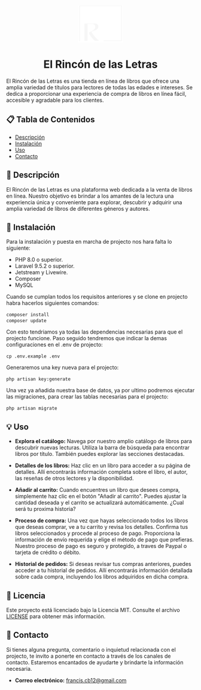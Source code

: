 <p align="center">
<img src="https://raw.githubusercontent.com/FrancisFoRL/elRinconDeLasLetras/master/img/Logo.svg" width="120" height="100" style="text-align:center">
</p>

<h1 align="center">
    El Rincón de las Letras
</h1>

El Rincón de las Letras es una tienda en línea de libros que ofrece una amplia variedad de títulos para lectores de todas las edades e intereses. Se dedica a proporcionar una experiencia de compra de libros en línea fácil, accesible y agradable para los clientes.

## 📋 Tabla de Contenidos

- [Descripción](#descripción)
- [Instalación](#instalación)
- [Uso](#uso)
- [Contacto](#contacto)

## 📖 Descripción

El Rincón de las Letras es una plataforma web dedicada a la venta de libros en línea. Nuestro objetivo es brindar a los amantes de la lectura una experiencia única y conveniente para explorar, descubrir y adquirir una amplia variedad de libros de diferentes géneros y autores.

## 🚀 Instalación

Para la instalación y puesta en marcha de projecto nos hara falta lo siguiente: 

- PHP 8.0 o superior.
- Laravel 9.5.2 o superior.
- Jetstream y Livewire.
- Composer
- MySQL

Cuando se cumplan todos los requisitos anteriores y se clone en projecto habra hacerlos siguientes comandos:
    
    composer install
    composer update 

Con esto tendriamos ya todas las dependencias necesarias para que el projecto funcione. 
Paso seguido tendremos que indicar la demas configuraciones en el .env de projecto:

    cp .env.example .env

Generaremos una key nueva para el projecto: 

    php artisan key:generate

Una vez ya añadida nuestra base de datos, ya por ultimo podremos ejecutar las migraciones, para crear las tablas necesarias para el projecto:

    php artisan migrate

## 💡 Uso

- **Explora el catálogo:** Navega por nuestro amplio catálogo de libros para descubrir nuevas lecturas. Utiliza la barra de búsqueda para encontrar libros por título. También puedes explorar las secciones destacadas.

- **Detalles de los libros:** Haz clic en un libro para acceder a su página de detalles. Allí encontrarás información completa sobre el libro, el autor, las reseñas de otros lectores y la disponibilidad.

- **Añadir al carrito:** Cuando encuentres un libro que desees compra, simplemente haz clic en el botón "Añadir al carrito". Puedes ajustar la cantidad deseada y el carrito se actualizará automáticamente. ¿Cual será tu proxima historia?

- **Proceso de compra:** Una vez que hayas seleccionado todos los libros que deseas comprar, ve a tu carrito y revisa los detalles. Confirma tus libros seleccionados y procede al proceso de pago. Proporciona la información de envío requerida y elige el método de pago que prefieras. Nuestro proceso de pago es seguro y protegido, a traves de Paypal o tarjeta de crédito o débito.

- **Historial de pedidos:** Si deseas revisar tus compras anteriores, puedes acceder a tu historial de pedidos. Allí encontrarás información detallada sobre cada compra, incluyendo los libros adquiridos en dicha compra.

## 📝 Licencia

Este proyecto está licenciado bajo la Licencia MIT. Consulte el archivo [LICENSE](LICENSE.md) para obtener más información.

## 📧 Contacto

Si tienes alguna pregunta, comentario o inquietud relacionada con el projecto, te invito a ponerte en contacto a través de los canales de contacto. Estaremos encantados de ayudarte y brindarte la información necesaria.

- **Correo electrónico:** francis.cb12@gmail.com